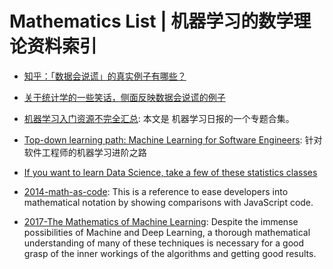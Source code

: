 # Mathematics List | 机器学习的数学理论资料索引

- [知乎：「数据会说谎」的真实例子有哪些？](https://www.zhihu.com/question/19578400)

- [关于统计学的一些笑话，侧面反映数据会说谎的例子](https://www.zhihu.com/question/51496960/answer/127728799)

- [机器学习入门资源不完全汇总](http://ml.memect.com/article/machine-learning-guide.html): 本文是 机器学习日报的一个专题合集。

- [Top-down learning path: Machine Learning for Software Engineers](https://github.com/ZuzooVn/machine-learning-for-software-engineers): 针对软件工程师的机器学习进阶之路

- [If you want to learn Data Science, take a few of these statistics classes](https://parg.co/d3o)

- [2014-math-as-code](https://github.com/Jam3/math-as-code): This is a reference to ease developers into mathematical notation by showing comparisons with JavaScript code.

- [2017-The Mathematics of Machine Learning](http://www.datasciencecentral.com/profiles/blogs/the-mathematics-of-machine-learning): Despite the immense possibilities of Machine and Deep Learning, a thorough mathematical understanding of many of these techniques is necessary for a good grasp of the inner workings of the algorithms and getting good results.
